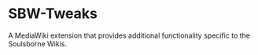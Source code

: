 # SBW-Tweaks
A MediaWiki extension that provides additional functionality specific to the Soulsborne Wikis.
